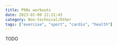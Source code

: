 ```yaml
---
title: P90x workouts
date: 2023-01-09 22:21:43
category: Non-technical/Other
tags: ["exercise", "sport", "cardio", "health"]
---
```


TODO
